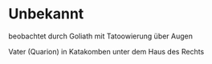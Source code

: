 # Unbekannt

beobachtet durch Goliath mit Tatoowierung über Augen

Vater (Quarion) in Katakomben unter dem Haus des Rechts
